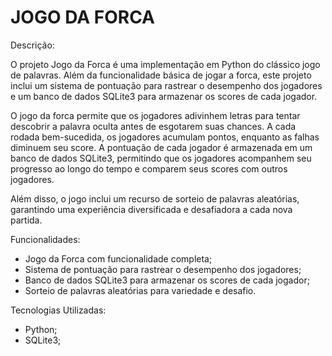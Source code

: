 # JOGO DA FORCA

Descrição:

O projeto Jogo da Forca é uma implementação em Python do clássico jogo de palavras. Além da funcionalidade básica de jogar a forca, este projeto inclui um sistema de pontuação para rastrear o desempenho dos jogadores e um banco de dados SQLite3 para armazenar os scores de cada jogador.

O jogo da forca permite que os jogadores adivinhem letras para tentar descobrir a palavra oculta antes de esgotarem suas chances. A cada rodada bem-sucedida, os jogadores acumulam pontos, enquanto as falhas diminuem seu score. A pontuação de cada jogador é armazenada em um banco de dados SQLite3, permitindo que os jogadores acompanhem seu progresso ao longo do tempo e comparem seus scores com outros jogadores.

Além disso, o jogo inclui um recurso de sorteio de palavras aleatórias, garantindo uma experiência diversificada e desafiadora a cada nova partida.

Funcionalidades:

 - Jogo da Forca com funcionalidade completa;
 - Sistema de pontuação para rastrear o desempenho dos jogadores;
 - Banco de dados SQLite3 para armazenar os scores de cada jogador;
 - Sorteio de palavras aleatórias para variedade e desafio.

Tecnologias Utilizadas:
- Python;
- SQLite3;
